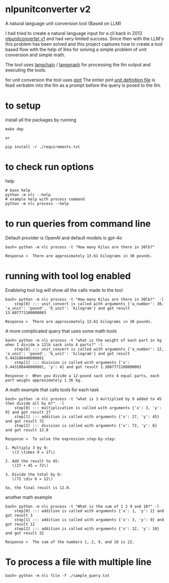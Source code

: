 # nlpunitconverter v2
A natural language unit conversion tool (Based on LLM)

I had tried to create a natural language input for a cli back in 2013 [nlpunitconverter v1](https://github.com/sushilks/nlpUnitConverter) and had very limited success. 
Since then with the LLM's this problem has been solved and this project captures how to create a tool based flow with the help of llms for solving a simple problem of unit conversion and simple math. 

The tool uses [langchain](https://github.com/langchain-ai/langchain) / [langgraph](https://github.com/langchain-ai/langgraph) for processing the llm output and executing the tools. 

for unit conversion the tool uses [pint](https://github.com/hgrecco/pint)
The entier pint [unit definition file](https://github.com/hgrecco/pint/blob/master/pint/default_en.txt) is fead verbatim into the llm as a prompt before the query is posed to the llm.

# to setup 
install all the packages by running 
```
make dep

or 

pip install -r ./requirements.txt
```

# to check run options 
help 
```
# base help 
python -m nlc --help
# example help with process command 
python -m nlc process --help
```

# to run queries from command line 
Default provider is OpenAI and default models is gpt-4o


```
bash> python -m nlc process -t "How many Kilos are there in 30lb?"

Response >  There are approximately 13.61 kilograms in 30 pounds.
```
# running with tool log enabled 
Enableing tool log will show all the calls made to the tool 
```
bash> python -m nlc process -t "How many Kilos are there in 30lb?"  -l
	step[0] ::: unit_convert is called with arguments {'a_number': 30, 'a_unit': 'pound', 'b_unit': 'kilogram'} and got result 13.607771100000003

Response >  There are approximately 13.61 kilograms in 30 pounds.
```

A more complicated query that uses some math tools 
```
bash> python -m nlc process -t "what is the weight of each part in kg when I divide a 12lb sack into 4 parts?" -l
	step[0] ::: unit_convert is called with arguments {'a_number': 12, 'a_unit': 'pound', 'b_unit': 'kilogram'} and got result 5.443108440000001
	step[1] ::: division is called with arguments {'x': 5.443108440000001, 'y': 4} and got result 1.3607771100000003

Response >  When you divide a 12-pound sack into 4 equal parts, each part weighs approximately 1.36 kg.
```


A math example that calls tools for each task
```
bash> python -m nlc process -t "what is 3 multiplied by 9 added to 45 then divide all by 6?"  -l
	step[0] ::: multiplication is called with arguments {'x': 3, 'y': 9} and got result 27
	step[1] ::: addition is called with arguments {'x': 27, 'y': 45} and got result 72
	step[2] ::: division is called with arguments {'x': 72, 'y': 6} and got result 12.0

Response >  To solve the expression step-by-step:

1. Multiply 3 by 9:
   \(3 \times 9 = 27\)

2. Add the result to 45:
   \(27 + 45 = 72\)

3. Divide the total by 6:
   \(72 \div 6 = 12\)

So, the final result is 12.0.
```

another math example
```
bash> python -m nlc process -t "What is the sum of 1 2 9 and 10?" -l
	step[0] ::: addition is called with arguments {'x': 1, 'y': 2} and got result 3
	step[1] ::: addition is called with arguments {'x': 3, 'y': 9} and got result 12
	step[2] ::: addition is called with arguments {'x': 12, 'y': 10} and got result 22

Response >  The sum of the numbers 1, 2, 9, and 10 is 22.
```



# To process a file with multiple line 
```
bash> python -m nlc file -f ./sample_query.txt
```
